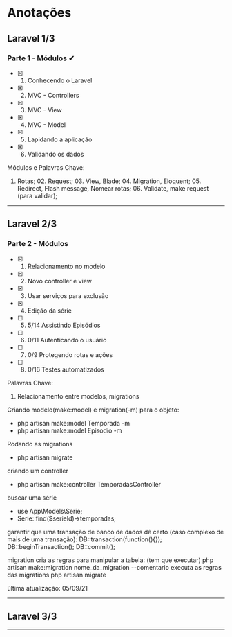 # Anotações

## Laravel 1/3

### Parte 1 - Módulos ✔
- [x] 01. Conhecendo o Laravel       
- [x] 02. MVC - Controllers          
- [x] 03. MVC - View                 
- [x] 04. MVC - Model                
- [x] 05. Lapidando a aplicação      
- [x] 06. Validando os dados         

Módulos e Palavras Chave:
01. Rotas; 02. Request; 03. View, Blade; 04. Migration, Eloquent; 05. Redirect, Flash message, Nomear rotas; 06. Validate, make request (para validar);

---

## Laravel 2/3

### Parte 2 - Módulos
- [x] 01. Relacionamento no modelo
- [x] 02. Novo controller e view 
- [x] 03. Usar serviços para exclusão 
- [x] 04. Edição da série 
- [ ] 05. 5/14 Assistindo Episódios 
- [ ] 06. 0/11 Autenticando o usuário 
- [ ] 07. 0/9 Protegendo rotas e ações 
- [ ] 08. 0/16 Testes automatizados 

Palavras Chave:
01. Relacionamento entre modelos, migrations

Criando modelo(make:model) e migration(-m) para o objeto:
<ul>
    <li> php artisan make:model Temporada -m </li>
    <li> php artisan make:model Episodio -m </li>
</ul>


Rodando as migrations
<ul>
    <li>php artisan migrate</li>
</ul>

criando um controller
<ul>
   <li> php artisan make:controller TemporadasController</ul>
</ul>

buscar uma série
<ul>
    <li> use App\Models\Serie; </li>
    <li> Serie::find($serieId)->temporadas; </li>
</ul>

garantir que uma transação de banco de dados dê certo (caso complexo de mais de uma transação):
    DB::transaction(function(){});
    DB::beginTransaction();
    DB::commit();

migration cria as regras para manipular a tabela: (tem que executar)
    php artisan make:migration nome_da_migration --comentario
executa as regras das migrations
    php artisan migrate


última atualização: 05/09/21

---
## Laravel 3/3

---
